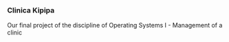 ### Clinica Kipipa

Our final project of the discipline of Operating Systems I - Management of a clinic 
